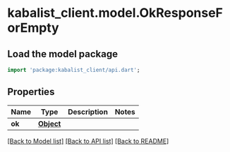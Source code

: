 # kabalist_client.model.OkResponseForEmpty

## Load the model package
```dart
import 'package:kabalist_client/api.dart';
```

## Properties
Name | Type | Description | Notes
------------ | ------------- | ------------- | -------------
**ok** | [**Object**](.md) |  | 

[[Back to Model list]](../README.md#documentation-for-models) [[Back to API list]](../README.md#documentation-for-api-endpoints) [[Back to README]](../README.md)


